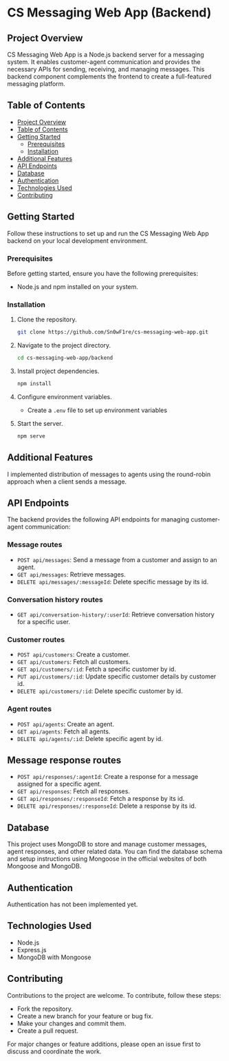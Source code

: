 # CS Messaging Web App (Backend)

## Project Overview
CS Messaging Web App is a Node.js backend server for a messaging system. It enables customer-agent communication and provides the necessary APIs for sending, receiving, and managing messages. This backend component complements the frontend to create a full-featured messaging platform.

## Table of Contents
- [Project Overview](#project-overview)
- [Table of Contents](#table-of-contents)
- [Getting Started](#getting-started)
  - [Prerequisites](#prerequisites)
  - [Installation](#installation)
- [Additional Features](#additional-features)
- [API Endpoints](#api-endpoints)
- [Database](#database)
- [Authentication](#authentication)
- [Technologies Used](#technologies-used)
- [Contributing](#contributing)
## Getting Started
Follow these instructions to set up and run the CS Messaging Web App backend on your local development environment.

### Prerequisites
Before getting started, ensure you have the following prerequisites:

- Node.js and npm installed on your system.

### Installation
1. Clone the repository.
   ```bash
   git clone https://github.com/Sn0wF1re/cs-messaging-web-app.git
   ```

2. Navigate to the project directory.
   ```bash
   cd cs-messaging-web-app/backend
   ```

3. Install project dependencies.
   ```bash
   npm install
   ```

4. Configure environment variables.
   - Create a `.env` file to set up environment variables

5. Start the server.
   ```bash
   npm serve
   ```
## Additional Features
I implemented distribution of messages to agents using the round-robin approach when a client sends a message.

## API Endpoints
The backend provides the following API endpoints for managing customer-agent communication:
### Message routes
- `POST api/messages`: Send a message from a customer and assign to an agent.
- `GET api/messages`: Retrieve messages.
- `DELETE api/messages/:messageId`: Delete specific message by its id.

### Conversation history routes
- `GET api/conversation-history/:userId`: Retrieve conversation history for a specific user.

### Customer routes
- `POST api/customers`: Create a customer.
- `GET api/customers`: Fetch all customers.
- `GET api/customers/:id`: Fetch a specific customer by id.
- `PUT api/customers/:id`: Update specific customer details by customer id.
- `DELETE api/customers/:id`: Delete specific customer by id.

### Agent routes
- `POST api/agents`: Create an agent.
- `GET api/agents`: Fetch all agents.
- `DELETE api/agents/:id`: Delete specific agent by id.

## Message response routes
- `POST api/responses/:agentId`: Create a response for a message assigned for a specific agent.
- `GET api/responses`: Fetch all responses.
- `GET api/responses/:responseId`: Fetch a response by its id.
- `DELETE api/responses/:responseId`: Delete a response by its id.



## Database
This project uses MongoDB to store and manage customer messages, agent responses, and other related data. You can find the database schema and setup instructions using Mongoose in the official websites of both Mongoose and MongoDB.

## Authentication
Authentication has not been implemented yet.

## Technologies Used
- Node.js
- Express.js
- MongoDB with Mongoose

## Contributing
Contributions to the project are welcome. To contribute, follow these steps:
- Fork the repository.
- Create a new branch for your feature or bug fix.
- Make your changes and commit them.
- Create a pull request.

For major changes or feature additions, please open an issue first to discuss and coordinate the work.
